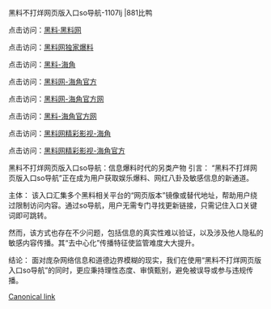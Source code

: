黑料不打烊网页版入口so导航-1107lj |881比鸭

点击访问：<a href="https://heiliaolvzlu3.pages.dev">黑料·黑料网</a>

点击访问：<a href="https://heiliaoyvnrda.pages.dev">黑料网独家爆料</a>

点击访问：<a href="https://heiliaoxfe5rb.pages.dev">黑料-海角</a>

点击访问：<a href="https://heiliaoryrhyu.pages.dev">黑料网-海角官方</a>

点击访问：<a href="https://heiliaoxrq8i9.pages.dev">黑料网-海角官方网</a>

点击访问：<a href="https://heiliaox6jgh3.pages.dev">黑料-海角官方网</a>

点击访问：<a href="https://heiliao9wsbg3.pages.dev">黑料网精彩影视-海角</a>

点击访问：<a href="https://heiliao5s28gk.pages.dev">黑料网精彩影视-海角官方</a>

黑料不打烊网页版入口so导航：信息爆料时代的另类产物
引言：
“黑料不打烊网页版入口so导航”正在成为用户获取娱乐爆料、网红八卦及敏感信息的新通道。

主体：
该入口汇集多个黑料相关平台的“网页版本”镜像或替代地址，帮助用户绕过限制访问内容。通过so导航，用户无需专门寻找更新链接，只需记住入口关键词即可跳转。

然而，该方式也存在不少问题，包括信息的真实性难以验证，以及涉及他人隐私的敏感内容传播。其“去中心化”传播特征使监管难度大大提升。

结论：
面对庞杂网络信息和道德边界模糊的现实，我们在使用“黑料不打烊网页版入口so导航”的同时，更应秉持理性态度、审慎甄别，避免被误导或参与违规传播。

[Canonical link](https://github.com/tfr67re/675 )
